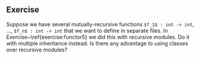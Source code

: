       
## Exercise
  Suppose we have several mutually-recursive functions 
  `$f_1$ : int -> int`, $\ldots$, `$f_n$ : int -> int`
  that we want to define in separate files.  In
  Exercise~\ref{exercise:functor5} we did this with recursive modules.
  Do it with multiple inheritance instead.  Is there any advantage to
  using classes over recursive modules?
  
